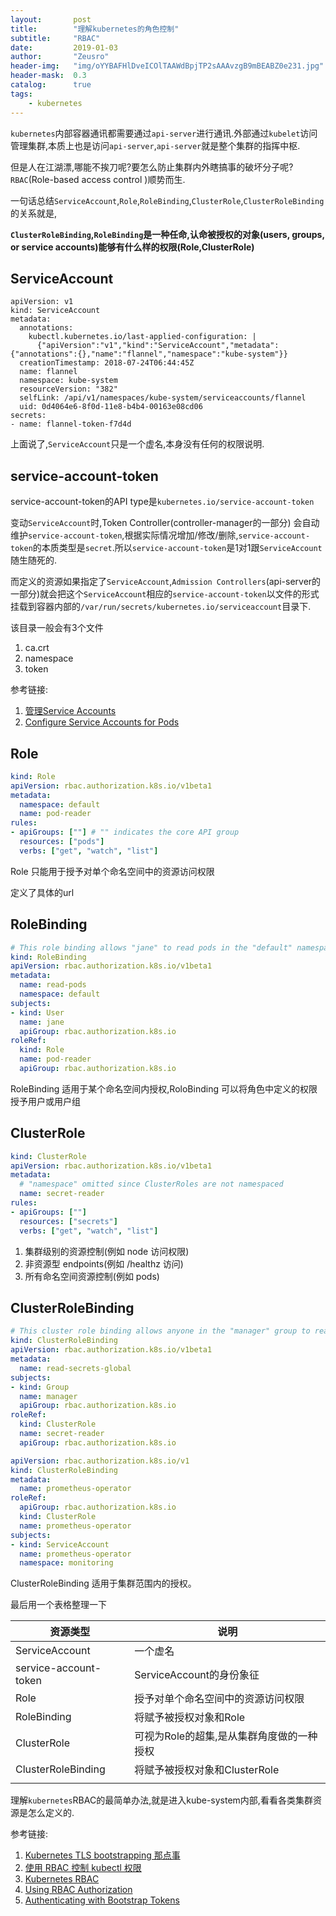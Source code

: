 ```yaml
---
layout:       post
title:        "理解kubernetes的角色控制"
subtitle:     "RBAC"
date:         2019-01-03
author:       "Zeusro"
header-img:   "img/oYYBAFHlDveICOlTAAWdBpjTP2sAAAvzgB9mBEABZ0e231.jpg"
header-mask:  0.3
catalog:      true
tags:
    - kubernetes
---
```



`kubernetes`内部容器通讯都需要通过`api-server`进行通讯.外部通过`kubelet`访问管理集群,本质上也是访问`api-server`,`api-server`就是整个集群的指挥中枢.


但是人在江湖漂,哪能不挨刀呢?要怎么防止集群内外瞎搞事的破坏分子呢?`RBAC`(Role-based access control )顺势而生.

一句话总结`ServiceAccount`,`Role`,`RoleBinding`,`ClusterRole`,`ClusterRoleBinding`的关系就是,

**`ClusterRoleBinding`,`RoleBinding`是一种任命,认命被授权的对象(users, groups, or service accounts)能够有什么样的权限(Role,ClusterRole)**

 

## ServiceAccount

```
apiVersion: v1
kind: ServiceAccount
metadata:
  annotations:
    kubectl.kubernetes.io/last-applied-configuration: |
      {"apiVersion":"v1","kind":"ServiceAccount","metadata":{"annotations":{},"name":"flannel","namespace":"kube-system"}}
  creationTimestamp: 2018-07-24T06:44:45Z
  name: flannel
  namespace: kube-system
  resourceVersion: "382"
  selfLink: /api/v1/namespaces/kube-system/serviceaccounts/flannel
  uid: 0d4064e6-8f0d-11e8-b4b4-00163e08cd06
secrets:
- name: flannel-token-f7d4d
```

上面说了,`ServiceAccount`只是一个虚名,本身没有任何的权限说明.

## service-account-token

service-account-token的API type是`kubernetes.io/service-account-token`

变动`ServiceAccount`时,Token Controller(controller-manager的一部分)
会自动维护`service-account-token`,根据实际情况增加/修改/删除,`service-account-token`的本质类型是`secret`.所以`service-account-token`是1对1跟`ServiceAccount`随生随死的.

而定义的资源如果指定了`ServiceAccount`,`Admission Controllers`(api-server的一部分)就会把这个`ServiceAccount`相应的`service-account-token`以文件的形式挂载到容器内部的`/var/run/secrets/kubernetes.io/serviceaccount`目录下.

该目录一般会有3个文件

1. ca.crt	
1. namespace  
1. token

参考链接:

1. [管理Service Accounts](https://kubernetes.io/zh/docs/admin/service-accounts-admin/)
1. [Configure Service Accounts for Pods](https://kubernetes.io/docs/tasks/configure-pod-container/configure-service-account/)

## Role

```yml
kind: Role
apiVersion: rbac.authorization.k8s.io/v1beta1
metadata:
  namespace: default
  name: pod-reader
rules:
- apiGroups: [""] # "" indicates the core API group
  resources: ["pods"]
  verbs: ["get", "watch", "list"]
```

Role 只能用于授予对单个命名空间中的资源访问权限

定义了具体的url

## RoleBinding

```yml
# This role binding allows "jane" to read pods in the "default" namespace.
kind: RoleBinding
apiVersion: rbac.authorization.k8s.io/v1beta1
metadata:
  name: read-pods
  namespace: default
subjects:
- kind: User
  name: jane
  apiGroup: rbac.authorization.k8s.io
roleRef:
  kind: Role
  name: pod-reader
  apiGroup: rbac.authorization.k8s.io
```

RoleBinding 适用于某个命名空间内授权,RoloBinding 可以将角色中定义的权限授予用户或用户组

## ClusterRole 

```yml
kind: ClusterRole
apiVersion: rbac.authorization.k8s.io/v1beta1
metadata:
  # "namespace" omitted since ClusterRoles are not namespaced
  name: secret-reader
rules:
- apiGroups: [""]
  resources: ["secrets"]
  verbs: ["get", "watch", "list"]
```  

1. 集群级别的资源控制(例如 node 访问权限)
1. 非资源型 endpoints(例如 /healthz 访问)
1. 所有命名空间资源控制(例如 pods)

## ClusterRoleBinding

```yml
# This cluster role binding allows anyone in the "manager" group to read secrets in any namespace.
kind: ClusterRoleBinding
apiVersion: rbac.authorization.k8s.io/v1beta1
metadata:
  name: read-secrets-global
subjects:
- kind: Group
  name: manager
  apiGroup: rbac.authorization.k8s.io
roleRef:
  kind: ClusterRole
  name: secret-reader
  apiGroup: rbac.authorization.k8s.io
```

```yml
apiVersion: rbac.authorization.k8s.io/v1
kind: ClusterRoleBinding
metadata:
  name: prometheus-operator
roleRef:
  apiGroup: rbac.authorization.k8s.io
  kind: ClusterRole
  name: prometheus-operator
subjects:
- kind: ServiceAccount
  name: prometheus-operator
  namespace: monitoring
```

ClusterRoleBinding 适用于集群范围内的授权。

最后用一个表格整理一下

|资源类型| 说明|
|---|---|
|ServiceAccount |一个虚名|
|service-account-token|ServiceAccount的身份象征 | 
|Role| 授予对单个命名空间中的资源访问权限| 
|RoleBinding|将赋予被授权对象和Role| 
|ClusterRole |可视为Role的超集,是从集群角度做的一种授权| 
|ClusterRoleBinding|将赋予被授权对象和ClusterRole| 
| | |

理解`kubernetes`RBAC的最简单办法,就是进入kube-system内部,看看各类集群资源是怎么定义的.

参考链接:

1. [Kubernetes TLS bootstrapping 那点事](https://mritd.me/2018/01/07/kubernetes-tls-bootstrapping-note/)
1. [使用 RBAC 控制 kubectl 权限](https://mritd.me/2018/03/20/use-rbac-to-control-kubectl-permissions/)
2. [Kubernetes RBAC](https://mritd.me/2017/07/17/kubernetes-rbac-chinese-translation/)
1. [Using RBAC Authorization](https://kubernetes.io/docs/reference/access-authn-authz/rbac/#rolebinding-and-clusterrolebinding)
1. [Authenticating with Bootstrap Tokens](https://kubernetes.io/docs/reference/access-authn-authz/bootstrap-tokens/)